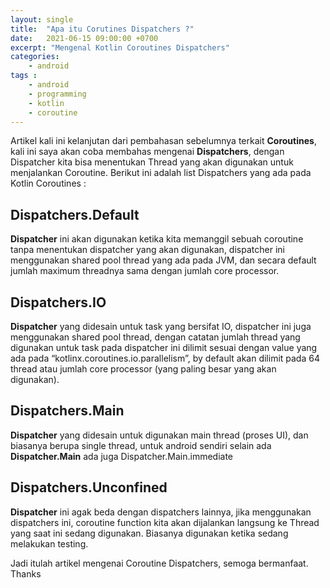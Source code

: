```yaml
---
layout: single
title:  "Apa itu Corutines Dispatchers ?"
date:   2021-06-15 09:00:00 +0700
excerpt: "Mengenal Kotlin Coroutines Dispatchers"
categories: 
    - android
tags : 
    - android
    - programming
    - kotlin
    - coroutine
---
```


Artikel kali ini kelanjutan dari pembahasan sebelumnya terkait **Coroutines**, kali ini saya akan coba membahas mengenai 
**Dispatchers**, dengan Dispatcher kita bisa menentukan Thread yang akan digunakan untuk menjalankan Coroutine. Berikut ini adalah list Dispatchers yang ada pada Kotlin Coroutines :

## Dispatchers.Default

**Dispatcher** ini akan digunakan ketika kita memanggil sebuah coroutine tanpa menentukan dispatcher yang akan digunakan, dispatcher ini menggunakan shared pool thread yang ada pada JVM, dan secara default jumlah maximum threadnya sama dengan jumlah core processor.

## Dispatchers.IO

**Dispatcher** yang didesain untuk task yang bersifat IO, dispatcher ini juga menggunakan shared pool thread, dengan catatan jumlah thread yang digunakan untuk task pada dispatcher ini dilimit sesuai dengan value yang ada pada “kotlinx.coroutines.io.parallelism”, by default akan dilimit pada 64 thread atau jumlah core processor (yang paling besar yang akan digunakan).

## Dispatchers.Main

**Dispatcher** yang didesain untuk digunakan main thread (proses UI), dan biasanya berupa single thread, untuk android sendiri selain ada **Dispatcher.Main** ada juga Dispatcher.Main.immediate

## Dispatchers.Unconfined

**Dispatcher** ini agak beda dengan dispatchers lainnya, jika menggunakan dispatchers ini, coroutine function kita akan dijalankan langsung ke Thread yang saat ini sedang digunakan. Biasanya digunakan ketika sedang melakukan testing.


Jadi itulah artikel mengenai Coroutine Dispatchers, semoga bermanfaat.
Thanks